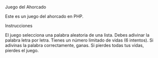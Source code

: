 Juego del Ahorcado

Este es un juego del ahorcado en PHP.

Instrucciones

El juego selecciona una palabra aleatoria de una lista.
Debes adivinar la palabra letra por letra.
Tienes un número limitado de vidas (6 intentos).
Si adivinas la palabra correctamente, ganas. Si pierdes todas tus vidas, pierdes el juego.